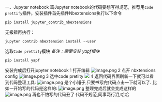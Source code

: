 一、Jupyter notebook 篇Jupyter notebook的代码要想写得规范，推荐用`Code prettify`插件。安装插件首先插件Nbextensions执行以下命令
```bash
pip install jupyter_contrib_nbextensions
````
无报错再执行：
```bash
jupyter contrib nbextension install --user
```
选取`Code prettify`模块
*备注：需要安装 yapf模块*
   ```bash
pip install yapf
```
安装完成后打开jupyter notebook
1 打开编辑
![image.png](https://upload-images.jianshu.io/upload_images/14555448-7334d65f6a994eb0.png?imageMogr2/auto-orient/strip%7CimageView2/2/w/1240)
2 点开 nbxtensions config
![image.png](https://upload-images.jianshu.io/upload_images/14555448-fbaec534c207c48c.png?imageMogr2/auto-orient/strip%7CimageView2/2/w/1240)
3 选中code pretlity 
![](https://upload-images.jianshu.io/upload_images/14555448-825b2f16474e8180.png?imageMogr2/auto-orient/strip%7CimageView2/2/w/1240)
4 返回代码界面刷新一下就可以看到代码整理工具:
![image.png](https://upload-images.jianshu.io/upload_images/14555448-b3f42e5ed80871fe.png?imageMogr2/auto-orient/strip%7CimageView2/2/w/1240)
是个小锤子,只要书写完代码点击一下就可以了.
比如一开始写的代码是这样的:
![image.png](https://upload-images.jianshu.io/upload_images/14555448-b79f68a8d4d2c530.png?imageMogr2/auto-orient/strip%7CimageView2/2/w/1240)
整理完成后就会变成这样的
![image.png](https://upload-images.jianshu.io/upload_images/14555448-ec2fa3995bfd11d4.png?imageMogr2/auto-orient/strip%7CimageView2/2/w/1240)
再也不怕写的代码丑了
代码不规范,同事两行泪,哈哈
